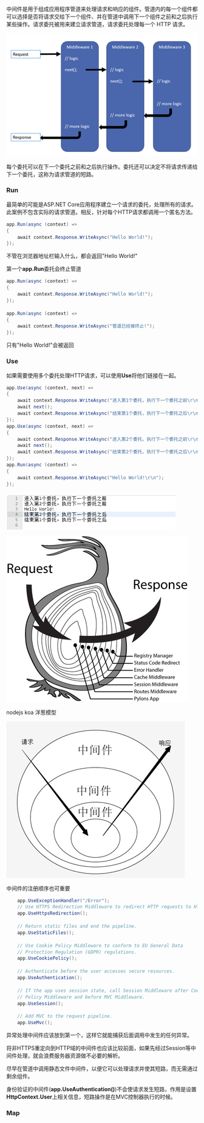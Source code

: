 中间件是用于组成应用程序管道来处理请求和响应的组件。管道内的每一个组件都可以选择是否将请求交给下一个组件、并在管道中调用下一个组件之前和之后执行某些操作。请求委托被用来建立请求管道，请求委托处理每一个 HTTP 请求。

![](img/中间件/2019-01-15-11-46-17.png)

每个委托可以在下一个委托之前和之后执行操作。委托还可以决定不将请求传递给下一个委托，这称为请求管道的短路。

### Run

最简单的可能是ASP.NET Core应用程序建立一个请求的委托，处理所有的请求。此案例不包含实际的请求管道。相反，针对每个HTTP请求都调用一个匿名方法。

```csharp
app.Run(async (context) =>
{
    await context.Response.WriteAsync("Hello World!");
});
```
不管在浏览器地址栏输入什么，都会返回"Hello World!"


第一个**app.Run**委托会终止管道
```csharp
app.Run(async (context) =>
{
    await context.Response.WriteAsync("Hello World!");
});

app.Run(async (context) =>
{
    await context.Response.WriteAsync("管道已经被终止!");
});
```
只有"Hello World!"会被返回
### Use
如果需要使用多个委托处理HTTP请求，可以使用**Use**将他们链接在一起。

```csharp
app.Use(async (context, next) =>
{
    await context.Response.WriteAsync("进入第1个委托，执行下一个委托之前\r\n");
    await next();
    await context.Response.WriteAsync("结束第1个委托，执行下一个委托之后\r\n");
});
app.Use(async (context, next) =>
{
    await context.Response.WriteAsync("进入第2个委托，执行下一个委托之前\r\n");
    await next();
    await context.Response.WriteAsync("结束第2个委托，执行下一个委托之后\r\n");
});
app.Run(async (context) =>
{
    await context.Response.WriteAsync("Hello World!\r\n");
});
```

![](img/中间件/2019-01-15-14-43-30.png)

![](img/中间件/2019-01-15-14-46-12.png)

nodejs koa 洋葱模型

![](img/中间件/2019-01-15-14-46-33.png)

中间件的注册顺序也可重要

```csharp
    app.UseExceptionHandler("/Error");
    // Use HTTPS Redirection Middleware to redirect HTTP requests to HTTPS.
    app.UseHttpsRedirection();

    // Return static files and end the pipeline.
    app.UseStaticFiles();

    // Use Cookie Policy Middleware to conform to EU General Data 
    // Protection Regulation (GDPR) regulations.
    app.UseCookiePolicy();

    // Authenticate before the user accesses secure resources.
    app.UseAuthentication();

    // If the app uses session state, call Session Middleware after Cookie 
    // Policy Middleware and before MVC Middleware.
    app.UseSession();

    // Add MVC to the request pipeline.
    app.UseMvc();
```

异常处理中间件应该放到第一个，这样它就能捕获后面调用中发生的任何异常。

将非HTTPS重定向到HTTP域的中间件也应该比较前面，如果先经过Session等中间件处理，就会浪费服务器资源做不必要的解析。

尽早在管道中调用静态文件中间件，以便它可以处理请求并使其短路，而无需通过剩余组件。

身份验证的中间件(**app.UseAuthentication()**)不会使请求发生短路，作用是设置**HttpContext.User**上相关信息，短路操作是在MVC控制器执行的时候。



### Map